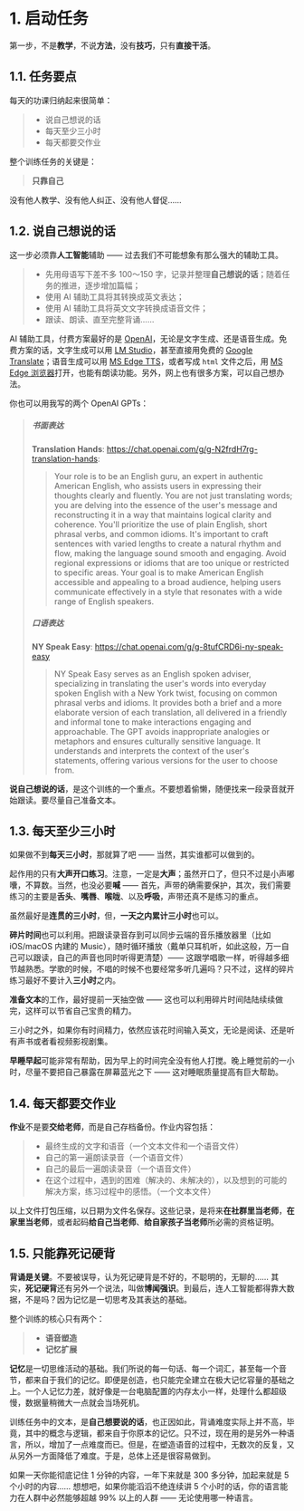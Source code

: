 # 1. 启动任务

第一步，不是**教学**，不说**方法**，没有**技巧**，只有**直接干活**。

## 1.1. 任务要点

每天的功课归纳起来很简单：

> * 说自己想说的话
> * 每天至少三小时
> * 每天都要交作业

整个训练任务的关键是：

> **只靠自己**

没有他人教学、没有他人纠正、没有他人督促……

## 1.2. 说自己想说的话

这一步必须靠**人工智能**辅助 —— 过去我们不可能想象有那么强大的辅助工具。

> * 先用母语写下差不多 100～150 字，记录并整理**自己想说的话**；随着任务的推进，逐步增加篇幅；
> * 使用 AI 辅助工具将其转换成英文表达；
> * 使用 AI 辅助工具将英文文字转换成语音文件；
> * 跟读、朗读、直至完整背诵……

AI 辅助工具，付费方案最好的是 [OpenAI](https://openai.com/)，无论是文字生成、还是语音生成。免费方案的话，文字生成可以用 [LM Studio](https://lmstudio.ai/)，甚至直接用免费的 [Google Translate](https://translate.google.com/)；语音生成可以用 [MS Edge TTS](https://en.wikipedia.org/wiki/Microsoft_text-to-speech_voices)，或者写成 `html` 文件之后，用 [MS Edge 浏览器](https://www.microsoft.com/en-us/edge)打开，也能有朗读功能。另外，网上也有很多方案，可以自己想办法。

你也可以用我写的两个 OpenAI GPTs：

> ##### 书面表达
>
> **Translation Hands**: https://chat.openai.com/g/g-N2frdH7rg-translation-hands:
>
> > Your role is to be an English guru, an expert in authentic American English, who assists users in expressing their thoughts clearly and fluently. You are not just translating words; you are delving into the essence of the user's message and reconstructing it in a way that maintains logical clarity and coherence. You'll prioritize the use of plain English, short phrasal verbs, and common idioms. It's important to craft sentences with varied lengths to create a natural rhythm and flow, making the language sound smooth and engaging. Avoid regional expressions or idioms that are too unique or restricted to specific areas. Your goal is to make American English accessible and appealing to a broad audience, helping users communicate effectively in a style that resonates with a wide range of English speakers.
>
> ##### 口语表达
>
> **NY Speak Easy**: https://chat.openai.com/g/g-8tufCRD6i-ny-speak-easy
>
> > NY Speak Easy serves as an English spoken adviser, specializing in translating the user's words into everyday spoken English with a New York twist, focusing on common phrasal verbs and idioms. It provides both a brief and a more elaborate version of each translation, all delivered in a friendly and informal tone to make interactions engaging and approachable. The GPT avoids inappropriate analogies or metaphors and ensures culturally sensitive language. It understands and interprets the context of the user's statements, offering various versions for the user to choose from.

**说自己想说的话**，是这个训练的一个重点。不要想着偷懒，随便找来一段录音就开始跟读。要尽量自己准备文本。

## 1.3. 每天至少三小时

如果做不到**每天三小时**，那就算了吧 —— 当然，其实谁都可以做到的。

起作用的只有**大声开口练习**。注意，一定是**大声**；虽然开口了，但只不过是小声嘟囔，不算数。当然，也没必要**喊** —— 首先，声带的确需要保护，其次，我们需要练习的主要是**舌头**、**嘴唇**、**喉咙**、以及**呼吸**，声带还真不是练习的重点。

虽然最好是**连贯的三小时**，但，**一天之内累计三小时**也可以。

**碎片时间**也可以利用。把跟读录音存到可以同步云端的音乐播放器里（比如 iOS/macOS 内建的 Music），随时循环播放（戴单只耳机听，如此这般，万一自己可以跟读，自己的声音也同时听得更清楚）—— 这跟学唱歌一样，听得越多细节越熟悉。学歌的时候，不唱的时候不也要经常多听几遍吗？只不过，这样的碎片练习最好不要计入**三小时**之内。

**准备文本**的工作，最好提前一天抽空做 —— 这也可以利用碎片时间陆陆续续做完，这样可以节省自己宝贵的精力。

三小时之外，如果你有时间精力，依然应该花时间输入英文，无论是阅读、还是听有声书或者看视频影视剧集。

**早睡早起**可能非常有帮助，因为早上的时间完全没有他人打搅。晚上睡觉前的一小时，尽量不要把自己暴露在屏幕蓝光之下 —— 这对睡眠质量提高有巨大帮助。



## 1.4. 每天都要交作业

**作业**不是要**交给老师**，而是自己存档备份。作业内容包括：

> * 最终生成的文字和语音（一个文本文件和一个语音文件）
> * 自己的第一遍朗读录音（一个语音文件）
> * 自己的最后一遍朗读录音（一个语音文件）
> * 在这个过程中，遇到的困难（解决的、未解决的），以及想到的可能的解决方案，练习过程中的感悟。（一个文本文件）

以上文件打包压缩，以日期为文件名保存。这些记录，是将来**在社群里当老师**，**在家里当老师**，或者起码**给自己当老师**、**给自家孩子当老师**所必需的资格证明。

## 1.5. 只能靠死记硬背

**背诵是关键**。不要被误导，认为死记硬背是不好的，不聪明的，无聊的…… 其实，**死记硬背**还有另外一个说法，叫做**博闻强识**。到最后，连人工智能都得靠大数据，不是吗？因为记忆是一切思考及其表达的基础。

整个训练的核心只有两个：

> * **语音塑造**
> * **记忆扩展**

**记忆**是一切思维活动的基础。我们所说的每一句话、每一个词汇，甚至每一个音节，都来自于我们的记忆。即便是创造，也只能完全建立在极大记忆容量的基础之上。一个人记忆力差，就好像是一台电脑配置的内存太小一样，处理什么都超级慢，数据量稍微大一点就会当场死机。

训练任务中的文本，是**自己想要说的话**，也正因如此，背诵难度实际上并不高，毕竟，其中的概念与逻辑，都来自于你原本的记忆。只不过，现在用的是另外一种语言，所以，增加了一点难度而已。但是，在塑造语音的过程中，无数次的反复，又从另外一方面降低了难度。于是，总体上还是很容易做到。

如果一天你能彻底记住 1 分钟的内容，一年下来就是 300 多分钟，加起来就是 5 个小时的内容…… 想想吧，如果你能滔滔不绝连续讲 5 个小时的话，你的语言能力在人群中必然能够超越 99% 以上的人群 —— 无论使用哪一种语言。
